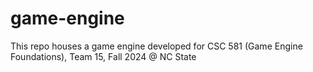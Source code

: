 # game-engine

This repo houses a game engine developed for CSC 581 (Game Engine Foundations), Team 15, Fall 2024 @ NC State
